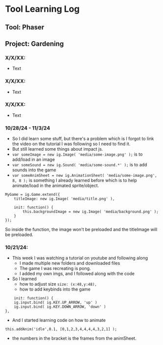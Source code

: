 # Tool Learning Log

## Tool: **Phaser**

## Project: **Gardening**

### X/X/XX:
* Text
### X/X/XX:
* Text
### X/X/XX:
* Text
### 10/28/24 - 11/3/24
- So I did learn some stuff, but there's a problem which is I forgot to link the video on the tutorial I was following so I need to find it.
- But still learned some things about impact js.
- `var someImage = new ig.Image( 'media/some-image.png' );` is to add/load in an image
- `var someSound = new ig.Sound( 'media/some-sound.*' );` is to add sounds into the game
- `var someAnimSheet = new ig.AnimationSheet( 'media/some-image.png', 8, 8 );` is something I already learned before which is to help animate/load in the animated sprite/object.
```
MyGame = ig.Game.extend({
    titleImage: new ig.Image( 'media/title.png' ),

    init: function() {
        this.backgroundImage = new ig.Image( 'media/background.png' );
    }
});
```
So inside the function, the image won't be preloaded and the titleImage will be preloaded.
### 10/21/24:
- This week I was watching a tutorial on youtube and following along
    - I made multiple new folders and downloaded files
    - The game I was recreating is pong.
    - I added my own imgs, and I followed along with the code
- So I learned
    - how to adjust size `size: (x:48,y:48),`
    - how to add keybinds into the game
```
	init: function() {
	ig.input.bind( ig.KEY.UP_ARROW, 'up' )
	ig.input.bind( ig.KEY.DOWN_ARROW, 'down' )
},
```
- And I started learning code on how to animate
```
this.addAnim('idle',0.1, [0,1,2,3,4,4,4,4,3,2,1] );
```
- the numbers in the bracket is the frames from the animSheet.

<!--
* Links you used today (websites, videos, etc)
* Things you tried, progress you made, etc
* Challenges, a-ha moments, etc
* Questions you still have
* What you're going to try next
-->
